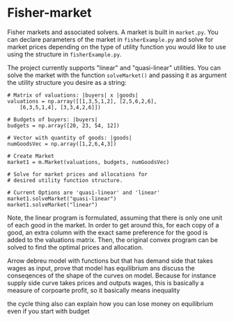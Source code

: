# Fisher-market
Fisher markets and associated solvers.
A market is built in `market.py`. You can declare parameters of the market in `fisherExample.py` and solve for market prices depending on the type of utility function you would like to use using the structure in `fisherExample.py`.

The project currently supports "linear" and "quasi-linear" utilities. You can solve the market with the function `solveMarket()` and passing it as argument the utility structure you desire as a string:

```{python}
# Matrix of valuations: |buyers| x |goods|
valuations = np.array([[1,3,5,1,2], [2,5,6,2,6],
    [6,3,5,1,4], [3,3,4,2,6]])

# Budgets of buyers: |buyers|
budgets = np.array([20, 23, 54, 12])

# Vector with quantity of goods: |goods|
numGoodsVec = np.array([1,2,6,4,3])

# Create Market
market1 = m.Market(valuations, budgets, numGoodsVec)

# Solve for market prices and allocations for
# desired utility function structure.

# Current Options are 'quasi-linear' and 'linear'
market1.solveMarket("quasi-linear")
market1.solveMarket("linear")

```

Note, the linear program is formulated, assuming that there is only one unit of each good in the market. In order to get around this, for each copy of a good, an extra column with the exact same preference for the good is added to the valuations matrix. Then, the original convex program can be solved to find the optimal prices and allocation.




Arrow debreu model with functions but that has demand side that takes wages as input, prove that model has equilibrium ans discuss the conseqences of the shape of the curves on model. Because for instance supply side curve takes prices and outputs wages, this is basically a measure of corpoarte profit, so it basically means inequality

the cycle thing also can explain how you can lose money on equilibrium even if you start with budget

